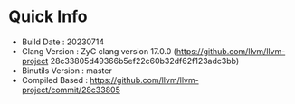 # Quick Info
* Build Date : 20230714
* Clang Version : ZyC clang version 17.0.0 (https://github.com/llvm/llvm-project 28c33805d49366b5ef22c60b32df62f123adc3bb)
* Binutils Version : master
* Compiled Based : https://github.com/llvm/llvm-project/commit/28c33805

